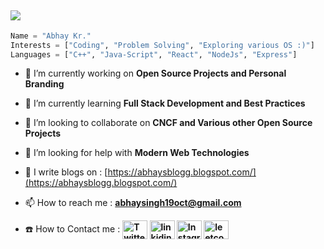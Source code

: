 <h2> <img src="https://readme-typing-svg.herokuapp.com/?font=Righteous&size=25&center=true&vCenter=true&width=800&height=33&duration=4000&lines=Hi+There!+Welcome+to+my+github+Profile;+I'm+Abhay+,+an+Aspiring+Software+Developer;"/> </h2>

```python
Name = "Abhay Kr."
Interests = ["Coding", "Problem Solving", "Exploring various OS :)"]
Languages = ["C++", "Java-Script", "React", "NodeJs", "Express"]
```

- 🔭 I’m currently working on **Open Source Projects and Personal Branding**

- 👀 I’m currently learning **Full Stack Development and Best Practices**

- 🤝 I’m looking to collaborate on **CNCF and Various other Open Source Projects**

- 🤖 I’m looking for help with **Modern Web Technologies**

- 📝 I write blogs on : [https://abhaysblogg.blogspot.com/](https://abhaysblogg.blogspot.com/)

- 📫 How to reach me : **abhaysingh19oct@gmail.com**

- ☎️ How to Contact me  : **<a href="https://twitter.com/abhaystwitt" target="blank"><img align="center" src="https://raw.githubusercontent.com/rahuldkjain/github-profile-readme-generator/master/src/images/icons/Social/twitter.svg" alt="Twitter" height="30" width="40" /></a>
  <a href="https://www.linkedin.com/in/abhayslinkk" target="blank"><img align="center" src="https://raw.githubusercontent.com/rahuldkjain/github-profile-readme-generator/master/src/images/icons/Social/linked-in-alt.svg" alt="linkidin" height="30" width="40" /></a>
  <a href="https://instagram.com/hyyitsabhay" target="blank"><img align="center" src="https://raw.githubusercontent.com/rahuldkjain/github-profile-readme-generator/master/src/images/icons/Social/instagram.svg" alt="Instagram" height="30" width="40" /></a>
  <a href="https://leetcode.com/u/abhayscodeX/" target="blank"><img align="center" src="https://raw.githubusercontent.com/rahuldkjain/github-profile-readme-generator/master/src/images/icons/Social/leet-code.svg" alt="leetcode" height="30" width="40" /></a>**




